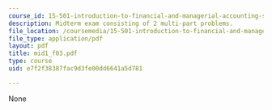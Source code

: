 ```yaml
---
course_id: 15-501-introduction-to-financial-and-managerial-accounting-spring-2004
description: Midterm exam consisting of 2 multi-part problems.
file_location: /coursemedia/15-501-introduction-to-financial-and-managerial-accounting-spring-2004/e7f2f38387fac9d3fe00dd6641a5d781_mid1_f03.pdf
file_type: application/pdf
layout: pdf
title: mid1_f03.pdf
type: course
uid: e7f2f38387fac9d3fe00dd6641a5d781

---
```

None